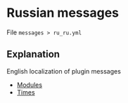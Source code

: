 # Russian messages
File `messages > ru_ru.yml`

## Explanation
English localization of plugin messages
- [Modules](/en/messages/ru_ru/module/)
- [Times](/en/messages/ru_ru/time/)